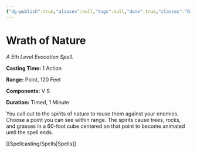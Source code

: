 ```yaml
---
{"dg-publish":true,"aliases":null,"tags":null,"done":true,"classes":"Druid, Ranger,","spellLevel":5,"school":"Evocation","source":"XGE","permalink":"/spells/wrath-of-nature/","dgHomeLink":false,"dgPassFrontmatter":true}
---
```


# Wrath of Nature
*A 5th Level Evocation Spell.*

**Casting Time:** 1 Action

**Range:** Point, 120 Feet

**Components:** V S 

**Duration:** Timed, 1 Minute

You call out to the spirits of nature to rouse them against your enemies. Choose a point you can see within range. The spirits cause trees, rocks, and grasses in a 60-foot cube centered on that point to become animated until the spell ends.

[[Spellcasting/Spells|Spells]]